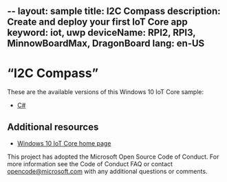 --
layout: sample
title: I2C Compass
description: Create and deploy your first IoT Core app
keyword: iot, uwp
deviceName: RPI2, RPI3, MinnowBoardMax, DragonBoard
lang: en-US
--

# “I2C Compass”

These are the available versions of this Windows 10 IoT Core sample:

*	[C#](./CS/README.md)

## Additional resources
* [Windows 10 IoT Core home page](https://developer.microsoft.com/en-us/windows/iot/)

This project has adopted the Microsoft Open Source Code of Conduct. For more information see the Code of Conduct FAQ or contact <opencode@microsoft.com> with any additional questions or comments.
